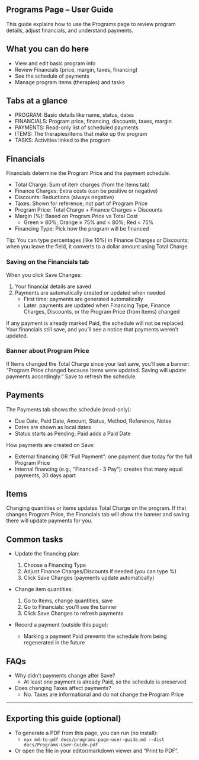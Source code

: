 ## Programs Page – User Guide

This guide explains how to use the Programs page to review program details, adjust financials, and understand payments.

## What you can do here
- View and edit basic program info
- Review Financials (price, margin, taxes, financing)
- See the schedule of payments
- Manage program items (therapies) and tasks

## Tabs at a glance
- PROGRAM: Basic details like name, status, dates
- FINANCIALS: Program price, financing, discounts, taxes, margin
- PAYMENTS: Read-only list of scheduled payments
- ITEMS: The therapies/items that make up the program
- TASKS: Activities linked to the program

## Financials
Financials determine the Program Price and the payment schedule.

- Total Charge: Sum of item charges (from the Items tab)
- Finance Charges: Extra costs (can be positive or negative)
- Discounts: Reductions (always negative)
- Taxes: Shown for reference; not part of Program Price
- Program Price: Total Charge + Finance Charges + Discounts
- Margin (%): Based on Program Price vs Total Cost
  - Green ≥ 80%; Orange ≥ 75% and < 80%; Red < 75%
- Financing Type: Pick how the program will be financed

Tip: You can type percentages (like 10%) in Finance Charges or Discounts; when you leave the field, it converts to a dollar amount using Total Charge.

### Saving on the Financials tab
When you click Save Changes:
1) Your financial details are saved
2) Payments are automatically created or updated when needed
   - First time: payments are generated automatically
   - Later: payments are updated when Financing Type, Finance Charges, Discounts, or the Program Price (from Items) changed

If any payment is already marked Paid, the schedule will not be replaced. Your financials still save, and you’ll see a notice that payments weren’t updated.

### Banner about Program Price
If Items changed the Total Charge since your last save, you’ll see a banner: “Program Price changed because Items were updated. Saving will update payments accordingly.” Save to refresh the schedule.

## Payments
The Payments tab shows the schedule (read-only):
- Due Date, Paid Date, Amount, Status, Method, Reference, Notes
- Dates are shown as local dates
- Status starts as Pending; Paid adds a Paid Date

How payments are created on Save:
- External financing OR “Full Payment”: one payment due today for the full Program Price
- Internal financing (e.g., “Financed - 3 Pay”): creates that many equal payments, 30 days apart

## Items
Changing quantities or items updates Total Charge on the program. If that changes Program Price, the Financials tab will show the banner and saving there will update payments for you.

## Common tasks
- Update the financing plan:
  1) Choose a Financing Type
  2) Adjust Finance Charges/Discounts if needed (you can type %)
  3) Click Save Changes (payments update automatically)

- Change item quantities:
  1) Go to Items, change quantities, save
  2) Go to Financials: you’ll see the banner
  3) Click Save Changes to refresh payments

- Record a payment (outside this page):
  - Marking a payment Paid prevents the schedule from being regenerated in the future

## FAQs
- Why didn’t payments change after Save?
  - At least one payment is already Paid, so the schedule is preserved
- Does changing Taxes affect payments?
  - No. Taxes are informational and do not change the Program Price

---

## Exporting this guide (optional)
- To generate a PDF from this page, you can run (no install):
  - `npx md-to-pdf docs/programs-page-user-guide.md --dist docs/Programs-User-Guide.pdf`
- Or open the file in your editor/markdown viewer and “Print to PDF”.



